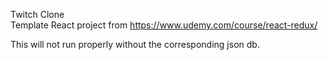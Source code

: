 Twitch Clone  
Template React project from https://www.udemy.com/course/react-redux/  
  
This will not run properly without the corresponding json db.